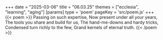 +++
date = "2025-03-06"
title = "06.03.25"
themes = ["ecclesia", "learning", "aging"]
[params]
  type = 'poem'
  pageKey = 'src/poem.js'
+++
{{< poem >}}
Passing on such expertise,
Now present under all your years,
The tools you share and build for us,
The hand-me-downs and hardy tricks,
Condensed turn richly to the few,
Grand kernels of eternal truth.
{{< /poem >}}